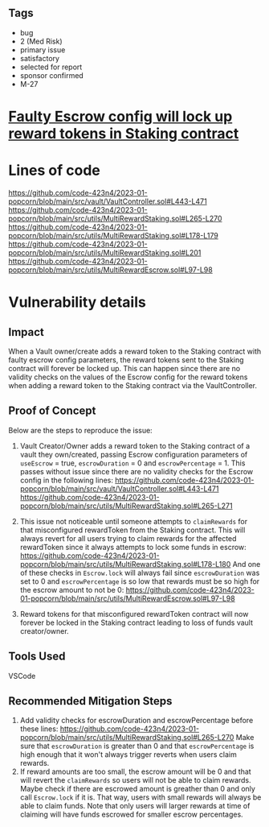 ## Tags

- bug
- 2 (Med Risk)
- primary issue
- satisfactory
- selected for report
- sponsor confirmed
- M-27

# [Faulty Escrow config will lock up reward tokens in Staking contract](https://github.com/code-423n4/2023-01-popcorn-findings/issues/251) 

# Lines of code

https://github.com/code-423n4/2023-01-popcorn/blob/main/src/vault/VaultController.sol#L443-L471
https://github.com/code-423n4/2023-01-popcorn/blob/main/src/utils/MultiRewardStaking.sol#L265-L270
https://github.com/code-423n4/2023-01-popcorn/blob/main/src/utils/MultiRewardStaking.sol#L178-L179
https://github.com/code-423n4/2023-01-popcorn/blob/main/src/utils/MultiRewardStaking.sol#L201
https://github.com/code-423n4/2023-01-popcorn/blob/main/src/utils/MultiRewardEscrow.sol#L97-L98


# Vulnerability details

## Impact
When a Vault owner/create adds a reward token to the Staking contract with faulty escrow config parameters, the reward tokens sent to the Staking contract will forever be locked up. This can happen since there are no validity checks on the values of the Escrow config for the reward tokens when adding a reward token to the Staking contract via the VaultController. 

## Proof of Concept
Below are the steps to reproduce the issue:
1. Vault Creator/Owner adds a reward token to the Staking contract of a vault they own/created, passing Escrow configuration parameters of `useEscrow` = true, `escrowDuration` = 0 and `escrowPercentage` = 1. This passes without issue since there are no validity checks for the Escrow config in the following lines:
https://github.com/code-423n4/2023-01-popcorn/blob/main/src/vault/VaultController.sol#L443-L471
https://github.com/code-423n4/2023-01-popcorn/blob/main/src/utils/MultiRewardStaking.sol#L265-L271

2. This issue not noticeable until someone attempts to `claimRewards` for that misconfigured rewardToken from the Staking contract. This will always revert for all users trying to claim rewards for the affected rewardToken since it always attempts to lock some funds in escrow:
https://github.com/code-423n4/2023-01-popcorn/blob/main/src/utils/MultiRewardStaking.sol#L178-L180
And one of these checks in `Escrow.lock` will always fail since `escrowDuration` was set to 0 and `escrowPercentage` is so low that rewards must be so high for the escrow amount to not be 0: https://github.com/code-423n4/2023-01-popcorn/blob/main/src/utils/MultiRewardEscrow.sol#L97-L98
3. Reward tokens for that misconfigured rewardToken contract will now forever be locked in the Staking contract leading to loss of funds vault creator/owner.


## Tools Used
VSCode

## Recommended Mitigation Steps
1. Add validity checks for escrowDuration and escrowPercentage before these lines: https://github.com/code-423n4/2023-01-popcorn/blob/main/src/utils/MultiRewardStaking.sol#L265-L270
Make sure that `escrowDuration` is greater than 0 and that `escrowPercentage` is high enough that it won't always trigger reverts when users claim rewards.
2. If reward amounts are too small, the escrow amount will be 0 and that will revert the `claimRewards` so users will not be able to claim rewards. Maybe check if there are escrowed amount is greather than 0 and only call `Escrow.lock` if it is. That way, users with small rewards will always be able to claim funds. Note that only users will larger rewards at time of claiming will have funds escrowed for smaller escrow percentages.